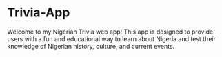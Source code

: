 # Trivia-App
Welcome to my Nigerian Trivia web app! This app is designed to provide users with a fun and educational way to learn about Nigeria and test their knowledge of Nigerian history, culture, and current events.

